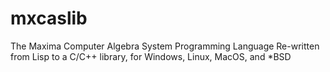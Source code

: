 # mxcaslib
The Maxima Computer Algebra System Programming Language Re-written from Lisp to a C/C++ library, for Windows, Linux, MacOS, and *BSD
